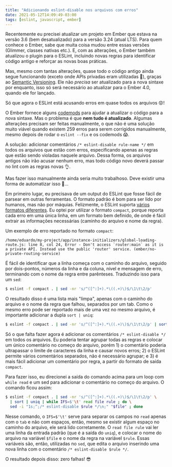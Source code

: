 ```yaml
---
title: "Adicionando eslint-disable nos arquivos com erros"
date: 2021-05-12T14:09:49-03:00
tags: [eslint, javascript, ember]
---
```


Recentemente eu precisei atualizar um projeto em Ember que estava na versão 3.6
(bem desatualizado) para a versão 3.24 (atual LTS). Para quem conhece o Ember,
sabe que muita coisa mudou entre essas versões (Glimmer, classes nativas etc.).
E, com as alterações, o Ember também atualizou o plugin para o ESLint,
incluindo novas regras para identificar código antigo e reforçar as novas boas
práticas.

Mas, mesmo com tantas alterações, quase todo o código antigo ainda segue
funcionando (exceto onde APIs privadas eram utilizadas 🤷), graças ao [Semantic
Versioning][]. Ele não *precisa* ser atualizado para a nova sintaxe por
enquanto, isso só será necessário ao atualizar para o Ember 4.0, quando ele
for lançado.

Só que agora o ESLint está acusando erros em quase todos os arquivos 😟!

O Ember fornece alguns [codemods][Ember Codemods] para ajudar a atualizar o
código para a nova sintaxe. Mas o problema é que **nem tudo é atualizado**.
Algumas alterações precisam ser feitas manualmente, o que não é uma solução
muito viável quando existem 259 erros para serem corrigidos manualmente, mesmo
depois de rodar o `eslint --fix` e os codemods 😱.

A solução: adicionar comentários `/* eslint-disable rule-name */` em todos
os arquivos que estão com erros, especificando apenas as regras que estão
sendo violadas naquele arquivo. Dessa forma, os arquivos antigos não irão
acusar nenhum erro, mas todo código novo deverá passar no lint com as regras
novas 👌.

Mas fazer isso manualmente ainda seria muito trabalhoso. Deve existir uma
forma de automatizar isso 🤔...

Em primeiro lugar, eu precisava de um output do ESLint que fosse fácil de
parsear em outras ferramentas. O formato padrão é bom para ser lido por
humanos, mas não por máquias. Felizmente, o ESLint suporta [vários formatos
diferentes][ESLint Formatters]. Eu optei por utilizar o formato `compact`,
porque reporta cada erro em uma única linha, em um formato bem definido, de
onde é fácil extrair as informações necessárias (caminho do arquivo e nome da
regra).

Um exemplo de erro reportado no formato `compact`:

```
/home/eduardo/my-project/app/instance-initializers/global-loading-route.js: line 8, col 24, Error - Don't access `router:main` as it is a private API. Instead use the public 'router' service. (ember/no-private-routing-service)
```

É fácil de identificar que a linha começa com o caminho do arquivo, seguido por
dois-pontos, números da linha e da coluna, nível e mensagem de erro, terminando
com o nome da regra entre parênteses. Traduzindo isso para um `sed`:

```sh
$ eslint -f compact . | sed -nr 's/^([^:]+).*\((.+)\)$/\1\t\2/p'
```

O resultado disso é uma lista mais "limpa", apenas com o caminho do arquivo e o
nome da regra que falhou, separados por um tab. Como o mesmo erro pode ser
reportado mais de uma vez no mesmo arquivo, é importante adicionar a dupla
`sort | uniq`:

```sh
$ eslint -f compact . | sed -nr 's/^([^:]+).*\((.+)\)$/\1\t\2/p' | sort | uniq
```

Só o que falta fazer agora é adicionar os comentários `/* eslint-disable */` em
todos os arquivos. Eu poderia tentar agrupar todas as regras e colocar um único
comentário no começo do arquivo, porém 1) o comentário poderia ultrapassar o
limite de caracteres da linha e causar novos erros; 2) o ESLint permite vários
comentários separados, não é necessário agrupar; e 3) é mais fácil adicionar
um comentário por regra, a partir do formato de saída `compact`.

Para fazer isso, eu direcionei a saída do comando acima para um loop com
`while read` e um sed para adicionar o comentário no começo do arquivo. O
comando ficou assim:

```sh
$ eslint -f compact . | sed -nr 's/^([^:]+).*\((.+)\)$/\1\t\2/p' \
  | sort | uniq | while IFS=$'\t' read file rule ; do \
  sed -i "1s;^;/* eslint-disable $rule */\n;" "$file" ; done
```

Nesse comando, o `IFS=$'\t'` serve para separar os campos no `read` apenas
com o `tab` e não com espaços, então, mesmo se existir algum espaço no caminho
do arquivo, ele será lido corretamente. O `read file rule` vai ler uma linha
da entrada padrão (que é a saída do `uniq`), e colocar o nome do arquivo na
variável `$file` e o nome da regra na variável `$rule`.  Essas variáveis são,
então, utilizadas no `sed`, que edita o arquivo inserindo uma nova linha com o
comentário `/* eslint-disable $rule */`.

O resultado depois disso: zero falhas! 😎


[Semantic Versioning]: https://semver.org/
[Ember Codemods]: https://github.com/ember-codemods
[ESLint Formatters]: https://eslint.org/docs/user-guide/formatters/
